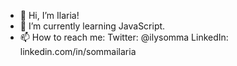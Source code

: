 - 👋 Hi, I’m Ilaria! 
- 🌱 I’m currently learning JavaScript.
- 📫 How to reach me: 
Twitter: @ilysomma
LinkedIn: linkedin.com/in/sommailaria 

<!---
sommailaria/sommailaria is a ✨ special ✨ repository because its `README.md` (this file) appears on your GitHub profile.
You can click the Preview link to take a look at your changes.
--->
